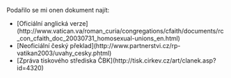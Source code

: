 <!-- dcterms:identifier = riderweblog#75 -->
<!-- dcterms:title = Update - odkaz na dokumenty -->
<!-- np9:categoryId = 2 -->
<!-- x4w:category = Lidé a jiná zvěř -->
<!-- np9:authorId = 1 -->
<!-- np9:authorEmail = michal.valasek@altairis.cz -->
<!-- dcterms:creator = Michal Altair Valášek -->
<!-- dcterms:created = 2003-08-06T14:32:34+02:00 -->
<!-- dcterms:dateAccepted = 2003-08-06T14:32:34+02:00 -->

Podařilo se mi onen dokument najít:
 <ul> <li>[Oficiální anglická verze](http://www.vatican.va/roman_curia/congregations/cfaith/documents/rc_con_cfaith_doc_20030731_homosexual-unions_en.html)</li> <li>[Neoficiální český překlad](http://www.partnerstvi.cz/rp-vatikan2003/uvahy_cesky.phtml)</li> <li>[Zpráva tiskového střediska ČBK](http://tisk.cirkev.cz/art/clanek.asp?id=4320)</li></ul>